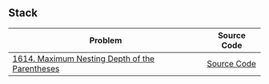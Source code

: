 ## Stack


| Problem | Source Code
| --- | --- |
|[1614. Maximum Nesting Depth of the Parentheses](https://leetcode.com/problems/maximum-nesting-depth-of-the-parentheses) | [Source Code](https://github.com/kakanghosh/leetcode-practise/blob/master/stack/Depth%20of%20the%20Parentheses.java)|
